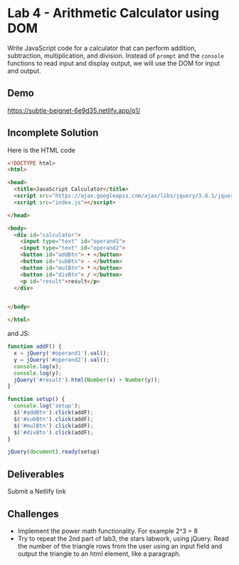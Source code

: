 # Lab 4 - Arithmetic Calculator using DOM
Write JavaScript code for a calculator that can perform addition, subtraction, multiplication, and division.
Instead of `prompt` and the `console` functions to read input and display output, we will use the DOM for input and output.

## Demo
https://subtle-beignet-6e9d35.netlify.app/q1/

## Incomplete Solution
Here is the HTML code
```html
<!DOCTYPE html>
<html>

<head>
  <title>JavaScript Calculator</title>
  <script src="https://ajax.googleapis.com/ajax/libs/jquery/3.6.1/jquery.min.js"></script>
  <script src="index.js"></script>

</head>

<body>
  <div id="calculator">
    <input type="text" id="operand1">
    <input type="text" id="operand2">
    <button id="addBtn"> + </button>
    <button id="subBtn"> - </button>
    <button id="mulBtn"> * </button>
    <button id="divBtn"> / </button>
    <p id="result">result</p>
  </div>


</body>

</html>
```
and JS:
```js
function addF() {
  x = jQuery('#operand1').val();
  y = jQuery('#operand2').val();
  console.log(x);
  console.log(y);
  jQuery('#result').html(Number(x) + Number(y));
}

function setup() {
  console.log('setup');
  $('#addBtn').click(addF);
  $('#subBtn').click(addF);
  $('#mulBtn').click(addF);
  $('#divBtn').click(addF);
}

jQuery(document).ready(setup)
```
## Deliverables
Submit a Netlify link

## Challenges
- Implement the power math functionality. For example 2^3 = 8
- Try to repeat the 2nd part of lab3, the stars labwork, using jQuery. Read the number of the triangle rows from the user using an input field and output the triangle to an html element, like a paragraph. 


